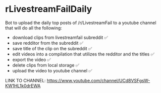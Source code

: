 # rLivestreamFailDaily
Bot to upload the daily top posts of /r/LivestreamFail to a youtube channel that will do all the following:
- download clips from livestreamfail subreddit ✅
- save redditor from the subreddit ✅
- save title of the clip on the subreddit ✅
- edit videos into a compilation that utilizes the redditor and the titles ✅ 
- export the video ✅ 
- delete clips from local storage ✅
- upload the video to youtube channel ✅

LINK TO CHANNEL:
https://www.youtube.com/channel/UCd8VSFgsW-KW1HL1k0drEWA
